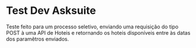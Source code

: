 # Test Dev Asksuite

Teste feito para um processo seletivo, enviando uma requisição do tipo POST à uma API de Hoteis e retornando os hoteis disponíveis entre às datas dos paramêtros enviados.
